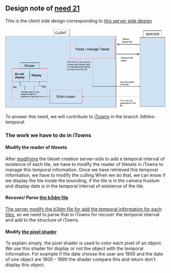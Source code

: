## Design note of [need 21](https://github.com/MEPP-team/RICT/blob/master/Doc/Devel/Needs/Need021.md)


This is the client side design corresponding to [this server side design](https://github.com/MEPP-team/RICT/blob/master/Doc/Devel/Design/DesignNote017.md)

![](images/PartieClient2.png)

To answer this need, we will contribute to [iTowns](https://github.com/iTowns/itowns) in the branch 3dtiles-temporal.

### The work we have to do in iTowns

#### Modify the reader of tilesets

After [modifying](https://github.com/MEPP-team/RICT/blob/master/Doc/Devel/Design/DesignNote017.md#modify-the-api-of-building-server-to-retrieve-this-temporal-information-from-the-database) the tileset creation server-side to add a temporal interval of existence of each tile, we have to modify the reader of tilesets in iTowns to manage this temporal information. Once we have retrieved this temporal information, we have to modify the culling 
When we do that, we can know if we display the tile inside the bounding, if the tile is in the camera frustum and display date is in the temporal interval of existence of the tile.

#### Recover/ Parse [the b3dm file](https://github.com/AnalyticalGraphicsInc/3d-tiles/tree/master/TileFormats/Batched3DModel)

[The server modify the b3dm file for add the temporal information for each tiles](https://github.com/MEPP-team/RICT/blob/master/Doc/Devel/Design/DesignNote017.md#add-the-temporal-information-into-the-tiles), so we need to parse that in iTowns for recover the temporal interval and add to the structure of iTowns.

#### Modify [the pixel shader](https://en.wikipedia.org/wiki/Shader) 

To explain simply, the pixel shader is used to color each pixel of an object. We use this shader for display or not the object with the temporal information. 
For example if the date choose the user are 1900 and the date of one object are 1800 - 1890 the shader compare this and return don't display this object.
